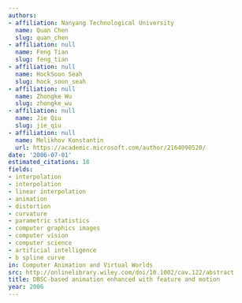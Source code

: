 ```yaml
---
authors:
- affiliation: Nanyang Technological University
  name: Quan Chen
  slug: quan_chen
- affiliation: null
  name: Feng Tian
  slug: feng_tian
- affiliation: null
  name: HockSoon Seah
  slug: hock_soon_seah
- affiliation: null
  name: Zhongke Wu
  slug: zhongke_wu
- affiliation: null
  name: Jie Qiu
  slug: jie_qiu
- affiliation: null
  name: Melikhov Konstantin
  url: https://academic.microsoft.com/author/2164090520/
date: '2006-07-01'
estimated_citations: 18
fields:
- interpolation
- interpolation
- linear interpolation
- animation
- distortion
- curvature
- parametric statistics
- computer graphics images
- computer vision
- computer science
- artificial intelligence
- b spline curve
in: Computer Animation and Virtual Worlds
src: http://onlinelibrary.wiley.com/doi/10.1002/cav.122/abstract
title: DBSC-based animation enhanced with feature and motion
year: 2006
---
```

